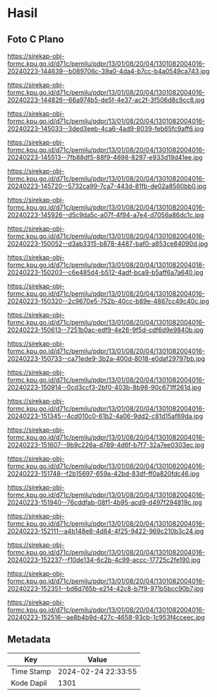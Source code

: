 # Hasil

## Foto C Plano

https://sirekap-obj-formc.kpu.go.id/d71c/pemilu/pdpr/13/01/08/20/04/1301082004016-20240223-144639--b089706c-39a0-4da4-b7cc-b4a0549ca743.jpg

https://sirekap-obj-formc.kpu.go.id/d71c/pemilu/pdpr/13/01/08/20/04/1301082004016-20240223-144826--66a974b5-de5f-4e37-ac2f-3f506d8c9cc8.jpg

https://sirekap-obj-formc.kpu.go.id/d71c/pemilu/pdpr/13/01/08/20/04/1301082004016-20240223-145033--3ded3eeb-4ca6-4ad9-8039-feb65fc9aff6.jpg

https://sirekap-obj-formc.kpu.go.id/d71c/pemilu/pdpr/13/01/08/20/04/1301082004016-20240223-145513--7fb88df5-88f9-4698-8297-e933d19d41ee.jpg

https://sirekap-obj-formc.kpu.go.id/d71c/pemilu/pdpr/13/01/08/20/04/1301082004016-20240223-145720--5732ca99-7ca7-443d-81fb-de02a8560bb0.jpg

https://sirekap-obj-formc.kpu.go.id/d71c/pemilu/pdpr/13/01/08/20/04/1301082004016-20240223-145926--d5c9da5c-a07f-4f94-a7e4-d7056a86dc1c.jpg

https://sirekap-obj-formc.kpu.go.id/d71c/pemilu/pdpr/13/01/08/20/04/1301082004016-20240223-150052--d3ab3315-b878-4487-baf0-a853ce84090d.jpg

https://sirekap-obj-formc.kpu.go.id/d71c/pemilu/pdpr/13/01/08/20/04/1301082004016-20240223-150203--c6e485d4-b512-4adf-bca9-b5aff6a7a640.jpg

https://sirekap-obj-formc.kpu.go.id/d71c/pemilu/pdpr/13/01/08/20/04/1301082004016-20240223-150320--2c9670e5-752b-40cc-b89e-4867cc49c40c.jpg

https://sirekap-obj-formc.kpu.go.id/d71c/pemilu/pdpr/13/01/08/20/04/1301082004016-20240223-150613--7251b0ac-edf9-4e26-9f5d-cdf6d9e9840b.jpg

https://sirekap-obj-formc.kpu.go.id/d71c/pemilu/pdpr/13/01/08/20/04/1301082004016-20240223-150733--ca71ede9-3b2a-400d-8018-e0daf29797bb.jpg

https://sirekap-obj-formc.kpu.go.id/d71c/pemilu/pdpr/13/01/08/20/04/1301082004016-20240223-150914--0cd3ccf3-2bf0-403b-8b98-90c671ff261d.jpg

https://sirekap-obj-formc.kpu.go.id/d71c/pemilu/pdpr/13/01/08/20/04/1301082004016-20240223-151345--4cd010c0-61b2-4a06-9dd2-c81d15af69da.jpg

https://sirekap-obj-formc.kpu.go.id/d71c/pemilu/pdpr/13/01/08/20/04/1301082004016-20240223-151607--9b9c226a-d789-4d6f-b7f7-32a7ee0303ec.jpg

https://sirekap-obj-formc.kpu.go.id/d71c/pemilu/pdpr/13/01/08/20/04/1301082004016-20240223-151748--f2b15697-659a-42bd-83df-ff0a820fdc46.jpg

https://sirekap-obj-formc.kpu.go.id/d71c/pemilu/pdpr/13/01/08/20/04/1301082004016-20240223-151940--76cddfab-08f1-4b95-acd9-d497f294819c.jpg

https://sirekap-obj-formc.kpu.go.id/d71c/pemilu/pdpr/13/01/08/20/04/1301082004016-20240223-152111--a4b148e8-4d84-4f25-9422-969c210b3c24.jpg

https://sirekap-obj-formc.kpu.go.id/d71c/pemilu/pdpr/13/01/08/20/04/1301082004016-20240223-152237--f10de134-6c2b-4c99-accc-17725c2fe190.jpg

https://sirekap-obj-formc.kpu.go.id/d71c/pemilu/pdpr/13/01/08/20/04/1301082004016-20240223-152351--bd6d765b-e214-42c8-b7f9-971b5bcc90b7.jpg

https://sirekap-obj-formc.kpu.go.id/d71c/pemilu/pdpr/13/01/08/20/04/1301082004016-20240223-152516--ae8b4b9d-427c-4658-93cb-1c953f4cceec.jpg


## Metadata

| Key        | Value               |
| ---------- | ------------------- |
| Time Stamp | 2024-02-24 22:33:55 |
| Kode Dapil | 1301                |



